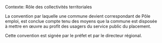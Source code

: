Contexte: Rôle des collectivités territoriales

La convention par laquelle une commune devient correspondant de Pôle emploi, est conclue compte tenu des moyens que la commune est disposée à mettre en œuvre au profit des usagers du service public du placement.

Cette convention est signée par le préfet et par le directeur régional.